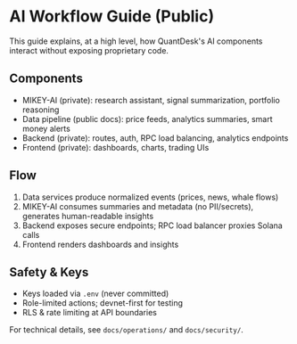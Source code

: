 # AI Workflow Guide (Public)

This guide explains, at a high level, how QuantDesk's AI components interact without exposing proprietary code.

## Components
- MIKEY-AI (private): research assistant, signal summarization, portfolio reasoning
- Data pipeline (public docs): price feeds, analytics summaries, smart money alerts
- Backend (private): routes, auth, RPC load balancing, analytics endpoints
- Frontend (private): dashboards, charts, trading UIs

## Flow
1. Data services produce normalized events (prices, news, whale flows)
2. MIKEY-AI consumes summaries and metadata (no PII/secrets), generates human-readable insights
3. Backend exposes secure endpoints; RPC load balancer proxies Solana calls
4. Frontend renders dashboards and insights

## Safety & Keys
- Keys loaded via `.env` (never committed)
- Role-limited actions; devnet-first for testing
- RLS & rate limiting at API boundaries

For technical details, see `docs/operations/` and `docs/security/`.
